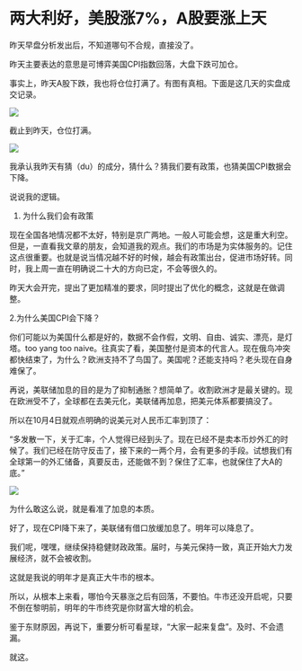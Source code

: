 # 两大利好，美股涨7%，A股要涨上天

昨天早盘分析发出后，不知道哪句不合规，直接没了。

昨天主要表达的意思是可博弈美国CPI指数回落，大盘下跌可加仓。

事实上，昨天A股下跌，我也将仓位打满了。有图有真相。下面是这几天的实盘成交记录。

![](http://gbres.dfcfw.com/Files/picture/20221111/C57DE5A48DAFBF129595597371DE4041_w859h1024.jpg)

截止到昨天，仓位打满。

![](http://gbres.dfcfw.com/Files/picture/20221111/71A2638D81793061B8452E7E53685E65_w1154h686.jpg)

我承认我昨天有猜（du）的成分，猜什么？猜我们要有政策，也猜美国CPI数据会下降。

说说我的逻辑。

1. 为什么我们会有政策

现在全国各地情况都不太好，特别是京广两地。一般人可能会想，这是重大利空。但是，一直看我文章的朋友，会知道我的观点。我们的市场是为实体服务的。记住这点很重要。也就是说当情况越不好的时候，越会有政策出台，促进市场好转。同时，我上周一直在明确说二十大的方向已定，不会等很久的。

昨天大会开完，提出了更加精准的要求，同时提出了优化的概念，这就是在做调整。

2.为什么美国CPI会下降？

你们可能以为美国什么都是好的，数据不会作假，文明、自由、诚实、漂亮，是灯塔。too yang too naive。往真实了看，美国整付是资本的代言人。现在俄鸟冲突都快结束了，为什么？欧洲支持不了鸟国了。美国呢？还能支持吗？老头现在自身难保了。

再说，美联储加息的目的是为了抑制通胀？想简单了。收割欧洲才是最关键的。现在欧洲受不了，全球都在去美元化，美联储再加息，把美元体系都要搞没了。

所以在10月4日就观点明确的说美元对人民币汇率到顶了：

“多发散一下，关于汇率，个人觉得已经到头了。现在已经不是卖本币炒外汇的时候了。我们已经在防守反击了，接下来的一两个月，会有更多的手段。试想我们有全球第一的外汇储备，真要反击，还能做不到？保住了汇率，也就保住了大A的底。”

![](http://gbres.dfcfw.com/Files/picture/20221111/27CD484F229A2B4952B95F162E3AA2E9_w1170h843.jpg)

为什么敢这么说，就是看准了加息的本质。

好了，现在CPI降下来了，美联储有借口放缓加息了。明年可以降息了。

我们呢，嘿嘿，继续保持稳健财政政策。届时，与美元保持一致，真正开始大力发展经济，就不会被收割。

这就是我说的明年才是真正大牛市的根本。

所以，从根本上来看，哪怕今天暴涨之后有回落，不要怕。牛市还没开启呢，只要不倒在黎明前，明年的牛市终究是你财富大增的机会。

鉴于东财原因，再说下，重要分析可看星球，“大家一起来复盘”。及时、不会遗漏。

就这。
